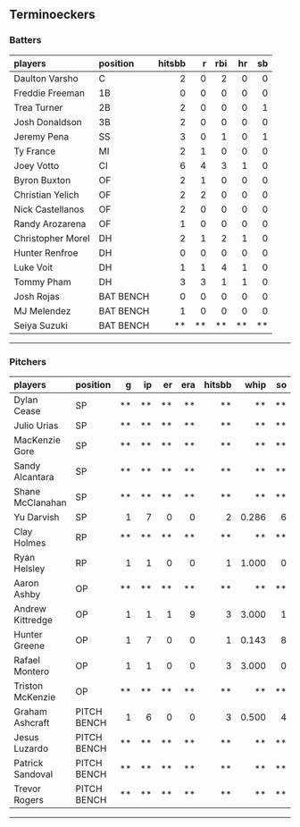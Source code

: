 ## Terminoeckers

### Batters

 
|players           |position  | hitsbb|  r| rbi| hr| sb| 
|:-----------------|:---------|------:|--:|---:|--:|--:| 
|Daulton Varsho    |C         |      2|  0|   2|  0|  0| 
|Freddie Freeman   |1B        |      0|  0|   0|  0|  0| 
|Trea Turner       |2B        |      2|  0|   0|  0|  1| 
|Josh Donaldson    |3B        |      2|  0|   0|  0|  0| 
|Jeremy Pena       |SS        |      3|  0|   1|  0|  1| 
|Ty France         |MI        |      2|  1|   0|  0|  0| 
|Joey Votto        |CI        |      6|  4|   3|  1|  0| 
|Byron Buxton      |OF        |      2|  1|   0|  0|  0| 
|Christian Yelich  |OF        |      2|  2|   0|  0|  0| 
|Nick Castellanos  |OF        |      2|  0|   0|  0|  0| 
|Randy Arozarena   |OF        |      1|  0|   0|  0|  0| 
|Christopher Morel |DH        |      2|  1|   2|  1|  0| 
|Hunter Renfroe    |DH        |      0|  0|   0|  0|  0| 
|Luke Voit         |DH        |      1|  1|   4|  1|  0| 
|Tommy Pham        |DH        |      3|  3|   1|  1|  0| 
|Josh Rojas        |BAT BENCH |      0|  0|   0|  0|  0| 
|MJ Melendez       |BAT BENCH |      1|  0|   0|  0|  0| 
|Seiya Suzuki      |BAT BENCH |     **| **|  **| **| **| 


* * *

### Pitchers

 
|players          |position    |  g| ip| er| era| hitsbb|  whip| so|  w| sv| 
|:----------------|:-----------|--:|--:|--:|---:|------:|-----:|--:|--:|--:| 
|Dylan Cease      |SP          | **| **| **|  **|     **|    **| **| **| **| 
|Julio Urias      |SP          | **| **| **|  **|     **|    **| **| **| **| 
|MacKenzie Gore   |SP          | **| **| **|  **|     **|    **| **| **| **| 
|Sandy Alcantara  |SP          | **| **| **|  **|     **|    **| **| **| **| 
|Shane McClanahan |SP          | **| **| **|  **|     **|    **| **| **| **| 
|Yu Darvish       |SP          |  1|  7|  0|   0|      2| 0.286|  6|  1|  0| 
|Clay Holmes      |RP          | **| **| **|  **|     **|    **| **| **| **| 
|Ryan Helsley     |RP          |  1|  1|  0|   0|      1| 1.000|  0|  0|  0| 
|Aaron Ashby      |OP          | **| **| **|  **|     **|    **| **| **| **| 
|Andrew Kittredge |OP          |  1|  1|  1|   9|      3| 3.000|  1|  0|  0| 
|Hunter Greene    |OP          |  1|  7|  0|   0|      1| 0.143|  8|  1|  0| 
|Rafael Montero   |OP          |  1|  1|  0|   0|      3| 3.000|  0|  0|  0| 
|Triston McKenzie |OP          | **| **| **|  **|     **|    **| **| **| **| 
|Graham Ashcraft  |PITCH BENCH |  1|  6|  0|   0|      3| 0.500|  4|  1|  0| 
|Jesus Luzardo    |PITCH BENCH | **| **| **|  **|     **|    **| **| **| **| 
|Patrick Sandoval |PITCH BENCH | **| **| **|  **|     **|    **| **| **| **| 
|Trevor Rogers    |PITCH BENCH | **| **| **|  **|     **|    **| **| **| **| 


* * *


